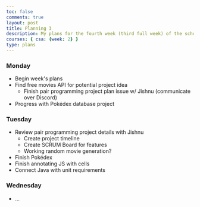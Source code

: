 ```yaml
---
toc: false
comments: true
layout: post
title: Planning 3
description: My plans for the fourth week (third full week) of the school year.
courses: { csa: {week: 2} }
type: plans
---
```


### Monday

- Begin week's plans
- Find free movies API for potential project idea
    - Finish pair programming project plan issue w/ Jishnu (communicate over Discord)
- Progress with Pokédex database project

### Tuesday

- Review pair programming project details with Jishnu
    - Create project timeline
    - Create SCRUM Board for features
    - Working random movie generation?
- Finish Pokédex
- Finish annotating JS with cells
- Connect Java with unit requirements

### Wednesday

- ...